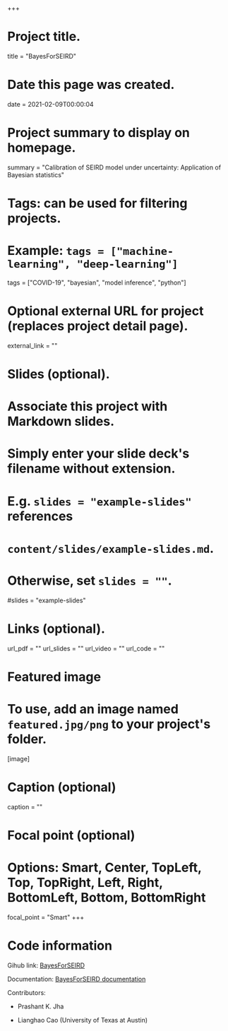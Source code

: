 +++
# Project title.
title = "BayesForSEIRD"

# Date this page was created.
date = 2021-02-09T00:00:04

# Project summary to display on homepage.
summary = "Calibration of SEIRD model under uncertainty: Application of Bayesian statistics"

# Tags: can be used for filtering projects.
# Example: `tags = ["machine-learning", "deep-learning"]`
tags = ["COVID-19", "bayesian", "model inference", "python"]

# Optional external URL for project (replaces project detail page).
external_link = ""

# Slides (optional).
#   Associate this project with Markdown slides.
#   Simply enter your slide deck's filename without extension.
#   E.g. `slides = "example-slides"` references 
#   `content/slides/example-slides.md`.
#   Otherwise, set `slides = ""`.
#slides = "example-slides"

# Links (optional).
url_pdf = ""
url_slides = ""
url_video = ""
url_code = ""


# Featured image
# To use, add an image named `featured.jpg/png` to your project's folder. 
[image]
  # Caption (optional)
  caption = ""
  
  # Focal point (optional)
  # Options: Smart, Center, TopLeft, Top, TopRight, Left, Right, BottomLeft, Bottom, BottomRight
  focal_point = "Smart"
+++

# Code information

Gihub link: [BayesForSEIRD](https://github.com/prashjha/BayesForSEIRD)

Documentation: [BayesForSEIRD documentation](https://github.com/prashjha/BayesForSEIRD/blob/master/README.md)

Contributors: 

- Prashant K. Jha

- Lianghao Cao (University of Texas at Austin)
